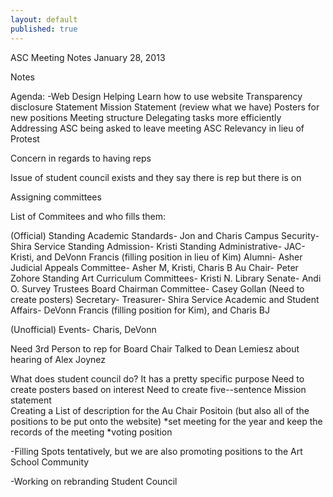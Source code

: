 ```yaml
---
layout: default
published: true
---
```


ASC Meeting Notes January 28, 2013

Notes

Agenda:
-Web Design 
Helping Learn how to use website
Transparency disclosure Statement
Mission Statement (review what we have)
Posters for new positions
Meeting structure
Delegating tasks more efficiently 
Addressing ASC being asked to leave meeting
ASC Relevancy in lieu of Protest 

Concern in regards to having reps 

Issue of student council exists and they say there is rep but there is on

Assigning committees

List of Commitees and who fills them:

(Official)
Standing Academic Standards- Jon and Charis
Campus Security- Shira Service 
Standing Admission- Kristi
Standing Administrative-
JAC- Kristi, and DeVonn Francis (filling position in lieu of Kim)
Alumni- Asher
Judicial Appeals Committee- Asher M, Kristi, Charis B
Au Chair- Peter Zohore
Standing Art Curriculum Committees- Kristi N.
Library Senate- Andi O.
Survey
Trustees
Board Chairman Committee- Casey Gollan (Need to create posters)
Secretary- 
Treasurer- Shira Service
Academic and Student Affairs- DeVonn Francis (filling position for Kim), and Charis BJ

(Unofficial)
Events- Charis, DeVonn

 Need 3rd Person to rep for Board Chair
Talked to Dean Lemiesz about hearing of Alex Joynez

What does student council do? It has a pretty specific purpose 
Need to create posters based on interest
Need to create five--sentence Mission statement  
Creating a List of description for the Au Chair Positoin (but also all of the positions to be put onto the website) 
*set meeting for the year and keep the records of the meeting 
*voting position 

-Filling Spots tentatively, but we are also promoting positions to the Art School Community

-Working on rebranding Student Council
